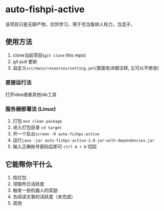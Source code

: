 # auto-fishpi-active

该项目只是无聊产物，仅供学习，用于充当鱼排人柱力，当混子。

## 使用方法

1. clone当前项目(`git clone` this repo)
2. git pull 更新
3. 自定义`src/main/resources/setting.yml`(里面有详细注释, 又可以不修改)

### 直接运行法

打开idea或者其他ide工具

### 服务器部署法 (Linux)

1. 打包 `mvn clean package`
2. 进入打包目录 `cd target`
3. 开一个后台`screen -R auto-fishpi-active`
4. 运行`java -jar auto-fishpi-active-1.0-jar-with-dependencies.jar`
5. 输入正确账号密码后即可 `ctrl A + D` 切回

## 它能帮你干什么

1. 抢红包
2. 领取昨日活跃度
3. 触发一些机器人的奖励
4. 去阅读文章的活跃度（未完成）
5. 其他